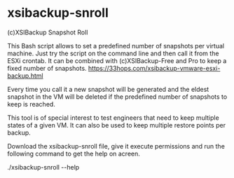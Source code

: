 # xsibackup-snroll
(c)XSIBackup Snapshot Roll

This Bash script allows to set a predefined number of snapshots per virtual machine. 
Just try the script on the command line and then call it from the ESXi crontab.
It can be combined with (c)XSIBackup-Free and Pro to keep a fixed number of snapshots.
https://33hops.com/xsibackup-vmware-esxi-backup.html

Every time you call it a new snapshot will be generated and the eldest snapshot 
in the VM will be deleted if the predefined number of snapshots to keep is reached.

This tool is of special interest to test engineers that need to keep multiple states 
of a given VM. It can also be used to keep multiple restore points per backup.

Download the xsibackup-snroll file, give it execute permissions and run the following 
command to get the help on acreen.

./xsibackup-snroll --help


